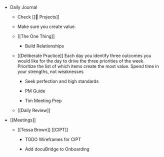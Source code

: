- Daily Journal
	 - Check [[🚧 Projects]]

	 - Make sure you create value.

	 - [[The One Thing]]
		 - Build Relationships

	 - [[Deliberate Practice]] Each day you identify three outcomes you would like for the day to drive the three priorities of the week. Prioritize the list of which items create the most value. Spend time in your strengths, not weaknesses
		 - Seek perfection and high standards

		 - PM Guide

		 - Tim Meeting Prep

	 - [[Daily Review]]


- [[Meetings]]
	 - [[Tessa Brown]] [[CIPT]]
		 - TODO Wireframes for CIPT

		 - Add docuBridge to Onboarding
